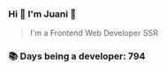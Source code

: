### Hi 👋 I&#39;m Juani 🦁

> I&#39;m a Frontend Web Developer SSR

### 📚 Days being a developer: 794

